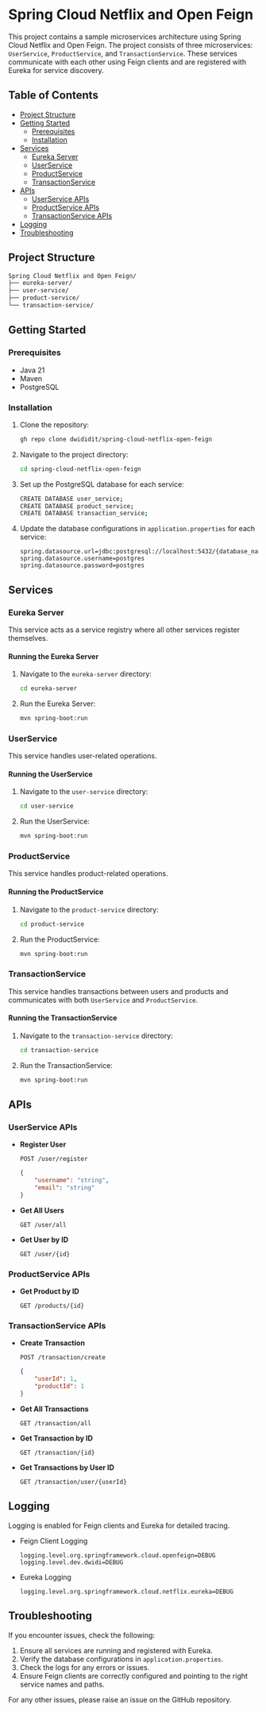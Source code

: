 # Spring Cloud Netflix and Open Feign

This project contains a sample microservices architecture using Spring Cloud Netflix and Open Feign. The project consists of three microservices: `UserService`, `ProductService`, and `TransactionService`. These services communicate with each other using Feign clients and are registered with Eureka for service discovery.

## Table of Contents

- [Project Structure](#project-structure)
- [Getting Started](#getting-started)
    - [Prerequisites](#prerequisites)
    - [Installation](#installation)
- [Services](#services)
    - [Eureka Server](#eureka-server)
    - [UserService](#userservice)
    - [ProductService](#productservice)
    - [TransactionService](#transactionservice)
- [APIs](#apis)
    - [UserService APIs](#userservice-apis)
    - [ProductService APIs](#productservice-apis)
    - [TransactionService APIs](#transactionservice-apis)
- [Logging](#logging)
- [Troubleshooting](#troubleshooting)

## Project Structure
```markdown
Spring Cloud Netflix and Open Feign/
├── eureka-server/
├── user-service/
├── product-service/
└── transaction-service/
```


## Getting Started

### Prerequisites

- Java 21
- Maven
- PostgreSQL

### Installation

1. Clone the repository:
    ```sh
    gh repo clone dwididit/spring-cloud-netflix-open-feign
    ```

2. Navigate to the project directory:
    ```sh
    cd spring-cloud-netflix-open-feign
    ```

3. Set up the PostgreSQL database for each service:
    ```sh
    CREATE DATABASE user_service;
    CREATE DATABASE product_service;
    CREATE DATABASE transaction_service;
    ```

4. Update the database configurations in `application.properties` for each service:
    ```properties
    spring.datasource.url=jdbc:postgresql://localhost:5432/{database_name}
    spring.datasource.username=postgres
    spring.datasource.password=postgres
    ```

## Services

### Eureka Server

This service acts as a service registry where all other services register themselves.

#### Running the Eureka Server

1. Navigate to the `eureka-server` directory:
    ```sh
    cd eureka-server
    ```

2. Run the Eureka Server:
    ```sh
    mvn spring-boot:run
    ```

### UserService

This service handles user-related operations.

#### Running the UserService

1. Navigate to the `user-service` directory:
    ```sh
    cd user-service
    ```

2. Run the UserService:
    ```sh
    mvn spring-boot:run
    ```

### ProductService

This service handles product-related operations.

#### Running the ProductService

1. Navigate to the `product-service` directory:
    ```sh
    cd product-service
    ```

2. Run the ProductService:
    ```sh
    mvn spring-boot:run
    ```

### TransactionService

This service handles transactions between users and products and communicates with both `UserService` and `ProductService`.

#### Running the TransactionService

1. Navigate to the `transaction-service` directory:
    ```sh
    cd transaction-service
    ```

2. Run the TransactionService:
    ```sh
    mvn spring-boot:run
    ```

## APIs

### UserService APIs

- **Register User**
    ```http
    POST /user/register
    ```
    ```json
    {
        "username": "string",
        "email": "string"
    }
    ```

- **Get All Users**
    ```http
    GET /user/all
    ```

- **Get User by ID**
    ```http
    GET /user/{id}
    ```

### ProductService APIs

- **Get Product by ID**
    ```http
    GET /products/{id}
    ```

### TransactionService APIs

- **Create Transaction**
    ```http
    POST /transaction/create
    ```
    ```json
    {
        "userId": 1,
        "productId": 1
    }
    ```

- **Get All Transactions**
    ```http
    GET /transaction/all
    ```

- **Get Transaction by ID**
    ```http
    GET /transaction/{id}
    ```

- **Get Transactions by User ID**
    ```http
    GET /transaction/user/{userId}
    ```

## Logging

Logging is enabled for Feign clients and Eureka for detailed tracing.

- Feign Client Logging
    ```properties
    logging.level.org.springframework.cloud.openfeign=DEBUG
    logging.level.dev.dwidi=DEBUG
    ```

- Eureka Logging
    ```properties
    logging.level.org.springframework.cloud.netflix.eureka=DEBUG
    ```

## Troubleshooting

If you encounter issues, check the following:

1. Ensure all services are running and registered with Eureka.
2. Verify the database configurations in `application.properties`.
3. Check the logs for any errors or issues.
4. Ensure Feign clients are correctly configured and pointing to the right service names and paths.

For any other issues, please raise an issue on the GitHub repository.